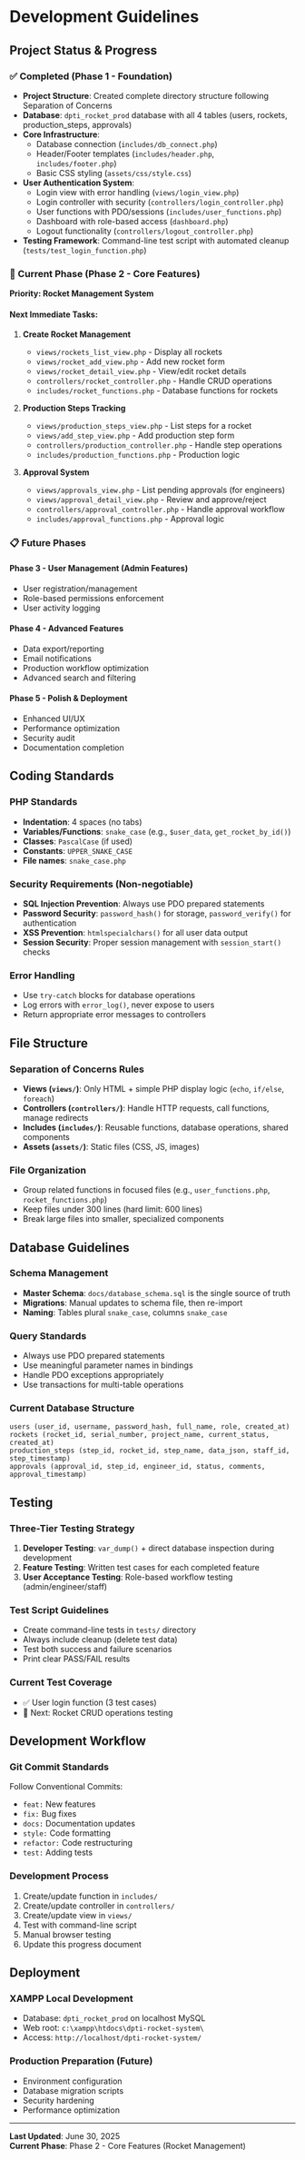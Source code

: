 # Development Guidelines

## Project Status & Progress

### ✅ Completed (Phase 1 - Foundation)
- **Project Structure**: Created complete directory structure following Separation of Concerns
- **Database**: `dpti_rocket_prod` database with all 4 tables (users, rockets, production_steps, approvals)
- **Core Infrastructure**: 
  - Database connection (`includes/db_connect.php`)
  - Header/Footer templates (`includes/header.php`, `includes/footer.php`)
  - Basic CSS styling (`assets/css/style.css`)
- **User Authentication System**:
  - Login view with error handling (`views/login_view.php`)
  - Login controller with security (`controllers/login_controller.php`)
  - User functions with PDO/sessions (`includes/user_functions.php`)
  - Dashboard with role-based access (`dashboard.php`)
  - Logout functionality (`controllers/logout_controller.php`)
- **Testing Framework**: Command-line test script with automated cleanup (`tests/test_login_function.php`)

### 🔄 Current Phase (Phase 2 - Core Features)
**Priority: Rocket Management System**

#### Next Immediate Tasks:
1. **Create Rocket Management**
   - `views/rockets_list_view.php` - Display all rockets
   - `views/rocket_add_view.php` - Add new rocket form
   - `views/rocket_detail_view.php` - View/edit rocket details
   - `controllers/rocket_controller.php` - Handle CRUD operations
   - `includes/rocket_functions.php` - Database functions for rockets

2. **Production Steps Tracking**
   - `views/production_steps_view.php` - List steps for a rocket
   - `views/add_step_view.php` - Add production step form
   - `controllers/production_controller.php` - Handle step operations
   - `includes/production_functions.php` - Production logic

3. **Approval System**
   - `views/approvals_view.php` - List pending approvals (for engineers)
   - `views/approval_detail_view.php` - Review and approve/reject
   - `controllers/approval_controller.php` - Handle approval workflow
   - `includes/approval_functions.php` - Approval logic

### 📋 Future Phases

#### Phase 3 - User Management (Admin Features)
- User registration/management
- Role-based permissions enforcement
- User activity logging

#### Phase 4 - Advanced Features
- Data export/reporting
- Email notifications
- Production workflow optimization
- Advanced search and filtering

#### Phase 5 - Polish & Deployment
- Enhanced UI/UX
- Performance optimization
- Security audit
- Documentation completion

## Coding Standards

### PHP Standards
- **Indentation**: 4 spaces (no tabs)
- **Variables/Functions**: `snake_case` (e.g., `$user_data`, `get_rocket_by_id()`)
- **Classes**: `PascalCase` (if used)
- **Constants**: `UPPER_SNAKE_CASE`
- **File names**: `snake_case.php`

### Security Requirements (Non-negotiable)
- **SQL Injection Prevention**: Always use PDO prepared statements
- **Password Security**: `password_hash()` for storage, `password_verify()` for authentication
- **XSS Prevention**: `htmlspecialchars()` for all user data output
- **Session Security**: Proper session management with `session_start()` checks

### Error Handling
- Use `try-catch` blocks for database operations
- Log errors with `error_log()`, never expose to users
- Return appropriate error messages to controllers

## File Structure

### Separation of Concerns Rules
- **Views (`views/`)**: Only HTML + simple PHP display logic (`echo`, `if/else`, `foreach`)
- **Controllers (`controllers/`)**: Handle HTTP requests, call functions, manage redirects
- **Includes (`includes/`)**: Reusable functions, database operations, shared components
- **Assets (`assets/`)**: Static files (CSS, JS, images)

### File Organization
- Group related functions in focused files (e.g., `user_functions.php`, `rocket_functions.php`)
- Keep files under 300 lines (hard limit: 600 lines)
- Break large files into smaller, specialized components

## Database Guidelines

### Schema Management
- **Master Schema**: `docs/database_schema.sql` is the single source of truth
- **Migrations**: Manual updates to schema file, then re-import
- **Naming**: Tables plural `snake_case`, columns `snake_case`

### Query Standards
- Always use PDO prepared statements
- Use meaningful parameter names in bindings
- Handle PDO exceptions appropriately
- Use transactions for multi-table operations

### Current Database Structure
```
users (user_id, username, password_hash, full_name, role, created_at)
rockets (rocket_id, serial_number, project_name, current_status, created_at)
production_steps (step_id, rocket_id, step_name, data_json, staff_id, step_timestamp)
approvals (approval_id, step_id, engineer_id, status, comments, approval_timestamp)
```

## Testing

### Three-Tier Testing Strategy
1. **Developer Testing**: `var_dump()` + direct database inspection during development
2. **Feature Testing**: Written test cases for each completed feature
3. **User Acceptance Testing**: Role-based workflow testing (admin/engineer/staff)

### Test Script Guidelines
- Create command-line tests in `tests/` directory
- Always include cleanup (delete test data)
- Test both success and failure scenarios
- Print clear PASS/FAIL results

### Current Test Coverage
- ✅ User login function (3 test cases)
- 🔄 Next: Rocket CRUD operations testing

## Development Workflow

### Git Commit Standards
Follow Conventional Commits:
- `feat:` New features
- `fix:` Bug fixes
- `docs:` Documentation updates
- `style:` Code formatting
- `refactor:` Code restructuring
- `test:` Adding tests

### Development Process
1. Create/update function in `includes/`
2. Create/update controller in `controllers/`
3. Create/update view in `views/`
4. Test with command-line script
5. Manual browser testing
6. Update this progress document

## Deployment

### XAMPP Local Development
- Database: `dpti_rocket_prod` on localhost MySQL
- Web root: `c:\xampp\htdocs\dpti-rocket-system\`
- Access: `http://localhost/dpti-rocket-system/`

### Production Preparation (Future)
- Environment configuration
- Database migration scripts
- Security hardening
- Performance optimization

---
**Last Updated**: June 30, 2025  
**Current Phase**: Phase 2 - Core Features (Rocket Management)

